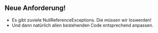 ## Neue Anforderung!

- Es gibt zuviele NullReferenceExceptions. Die müssen wir loswerden!
- Und dann natürlich allen bestehenden Code entsprechend anpassen.
